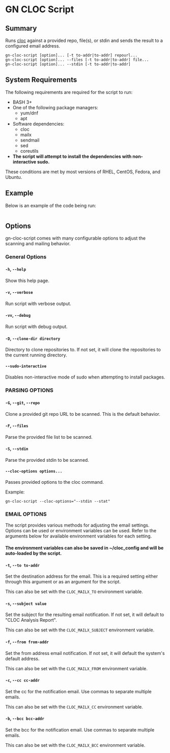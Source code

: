 # GN CLOC Script

## Summary

Runs [cloc](https://cloc.sourceforge.net/) against a provided repo, file(s), or stdin and sends the result to a configured email address.

```
gn-cloc-script [option]... [-t to-addr|to-addr] repourl...
gn-cloc-script [option]... --files [-t to-addr|to-addr] file...
gn-cloc-script [option]... --stdin [-t to-addr|to-addr]
```

## System Requirements

The following requirements are required for the script to run:
- BASH 3+
- One of the following package managers:
  * yum/dnf
  * apt
- Software dependencies:
  * cloc
  * mailx
  * sendmail
  * sed
  * coreutils
- **The script will attempt to install the dependencies with non-interactive sudo.**

These conditions are met by most versions of RHEL, CentOS, Fedora, and Ubuntu.

## Example

Below is an example of the code being run:
```
```

## Options

gn-cloc-script comes with many configurable options to adjust the scanning and mailing behavior.

### General Options

#### `-h`, `--help`
Show this help page.

#### `-v`, `--verbose`

Run script with verbose output.

#### `-vv`, `--debug`

Run script with debug output.

#### `-D`, `--clone-dir directory`

Directory to clone repositories to. If not set, it will clone the repositories to the current running directory.

#### `--sudo-interactive`

Disables non-interactive mode of sudo when attempting to install packages.

### PARSING OPTIONS
#### `-G`, `--git`, `--repo`
Clone a provided git repo URL to be scanned. This is the default behavior.

#### `-F`, `--files`
Parse the provided file list to be scanned.

#### `-S`, `--stdin`
Parse the provided stdin to be scanned.

#### `--cloc-options options...`
Passes provided options to the cloc command.

Example:
```
gn-cloc-script --cloc-options="--stdin --stat"
```

### EMAIL OPTIONS

The script provides various methods for adjusting the email settings. Options can be used or environment variables can be used. Refer to the arguments below for available environment variables for each setting.

#### The environment variables can also be saved in ~/cloc_config and will be auto-loaded by the script.

#### `-t`, `--to to-addr`
Set the destination address for the email. This is a required setting either through this argument or as an argument for the script.

This can also be set with the `CLOC_MAILX_TO` environment variable.

#### `-s`, `--subject value`
Set the subject for the resulting email notification. If not set, it will default to "CLOC Analysis Report".

This can also be set with the `CLOC_MAILX_SUBJECT` environment variable.

#### `-f`, `--from from-addr`
Set the from address email notification. If not set, it will default the system's default address.

This can also be set with the `CLOC_MAILX_FROM` environment variable.

#### `-c`, `--cc cc-addr`
Set the cc for the notification email. Use commas to separate multiple emails.

This can also be set with the `CLOC_MAILX_CC` environment variable.

#### `-b`, `--bcc bcc-addr`
Set the bcc for the notification email. Use commas to separate multiple emails.

This can also be set with the `CLOC_MAILX_BCC` environment variable.
